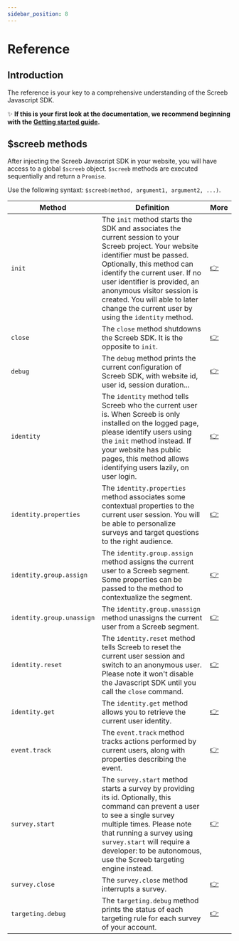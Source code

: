 ```yaml
---
sidebar_position: 8
---
```


# Reference

## Introduction

The reference is your key to a comprehensive understanding of the Screeb Javascript SDK.

✨ **If this is your first look at the documentation, we recommend beginning with the [Getting started guide](./install).**

## $screeb methods

After injecting the Screeb Javascript SDK in your website, you will have access to a global `$screeb` object. `$screeb` methods are executed sequentially and return a `Promise`.

Use the following syntaxt: `$screeb(method, argument1, argument2, ...)`.

| Method  | Definition  | More  |
|---|---|---|
| `init`  | The `init` method starts the SDK and associates the current session to your Screeb project. Your website identifier must be passed. Optionally, this method can identify the current user. If no user identifier is provided, an anonymous visitor session is created. You will able to later change the current user by using the `identity` method.  | [👉](./identity)  |
| `close`  | The `close` method shutdowns the Screeb SDK. It is the opposite to `init`.  | [👉](./install)  |
| `debug`  | The `debug` method prints the current configuration of Screeb SDK, with website id, user id, session duration...  | [👉](./troubleshooting)  |
| `identity`  | The `identity` method tells Screeb who the current user is. When Screeb is only installed on the logged page, please identify users using the `init` method instead. If your website has public pages, this method allows identifying users lazily, on user login.  | [👉](./identity)  |
| `identity.properties`  | The `identity.properties` method associates some contextual properties to the current user session. You will be able to personalize surveys and target questions to the right audience.  | [👉](./identity)  |
| `identity.group.assign`  | The `identity.group.assign` method assigns the current user to a Screeb segment. Some properties can be passed to the method to contextualize the segment.  | [👉](./group-assignation)  |
| `identity.group.unassign`  | The `identity.group.unassign` method unassigns the current user from a Screeb segment.  | [👉](./group-assignation)  |
| `identity.reset`  | The `identity.reset` method tells Screeb to reset the current user session and switch to an anonymous user. Please note it won't disable the Javascript SDK until you call the `close` command.  | [👉](./identity)  |
| `identity.get`  | The `identity.get` method allows you to retrieve the current user identity.  | [👉](./identity)  |
| `event.track`  | The `event.track` method tracks actions performed by current users, along with properties describing the event.  | [👉](./event-tracking)  |
| `survey.start`  | The `survey.start` method starts a survey by providing its id. Optionally, this command can prevent a user to see a single survey multiple times. Please note that running a survey using `survey.start` will require a developer: to be autonomous, use the Screeb targeting engine instead.  | [👉](./start-survey-programmatically)  |
| `survey.close`  | The `survey.close` method interrupts a survey.  | [👉](./start-survey-programmatically)  |
| `targeting.debug`  | The `targeting.debug` method prints the status of each targeting rule for each survey of your account.  | [👉](./troubleshooting)  |
